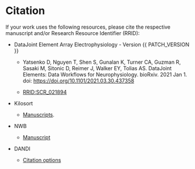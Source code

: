 # Citation

If your work uses the following resources, please cite the respective manuscript and/or Research Resource Identifier (RRID):

+ DataJoint Element Array Electrophysiology - Version {{ PATCH_VERSION }}
  + Yatsenko D, Nguyen T, Shen S, Gunalan K, Turner CA, Guzman R, Sasaki M, Sitonic D,
    Reimer J, Walker EY, Tolias AS. DataJoint Elements: Data Workflows for
    Neurophysiology. bioRxiv. 2021 Jan 1. doi: https://doi.org/10.1101/2021.03.30.437358

  + [RRID:SCR_021894](https://scicrunch.org/resolver/SCR_021894)

+ Kilosort
  + [Manuscripts](https://github.com/MouseLand/Kilosort#citation-requirement).

+ NWB
  + [Manuscript](https://www.nwb.org/publications/)

+ DANDI
  + [Citation options](https://www.dandiarchive.org/handbook/10_using_dandi/#citing-dandi)
